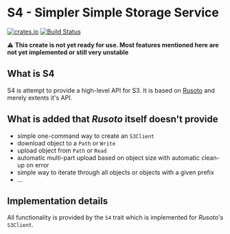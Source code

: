 # S4 - Simpler Simple Storage Service

[![crates.io](https://meritbadge.herokuapp.com/s4)](https://crates.io/crates/s4)
[![Build Status](https://travis-ci.org/pgerber/s4.svg?branch=master)](https://travis-ci.org/pgerber/s4)

:warning: **This create is not yet ready for use. Most features mentioned here are not yet implemented or still very unstable**


## What is S4

S4 is attempt to provide a high-level API for S3. It is based on [Rusoto](https://www.rusoto.org/) and merely extents it's API.


## What is added that *Rusoto* itself doesn't provide

* simple one-command way to create an `S3Client`
* download object to a `Path` or `Write`
* upload object from `Path` or `Read`
* automatic multi-part upload based on object size with automatic clean-up on error
* simple way to iterate through all objects or objects with a given prefix
* …

## Implementation details

All functionality is provided by the `S4` trait which is implemented for *Rusoto*'s `S3Client`.
